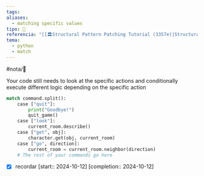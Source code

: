 ```yaml
---
tags: 
aliases:
  - matching specific values
tipo: 📑
referencia: "[[🏛️Structural Pattern Patching Tutorial (3357e)|Structural Pattern Matching Tutorial]]"
tema:
  - python
  - match
---
```


#nota/📑

Your code still needs to look at the specific actions and conditionally execute different logic depending on the specific action

```python
match command.split():
    case ["quit"]:
        print("Goodbye!")
        quit_game()
    case ["look"]:
        current_room.describe()
    case ["get", obj]:
        character.get(obj, current_room)
    case ["go", direction]:
        current_room = current_room.neighbor(direction)
    # The rest of your commands go here
```

- [x] recordar  [start:: 2024-10-12]  [completion:: 2024-10-12]